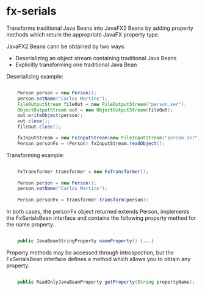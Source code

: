 fx-serials
==========

Transforms traditional Java Beans into JavaFX2 Beans by adding property methods which return the appropriate JavaFX property type.

JavaFX2 Beans cann be obtained by two ways:

- Deserializing an object stream containing traditional Java Beans
- Explicitly transforming one traditional Java Bean

Deserializing example:

```java

	Person person = new Person();
	person.setName("Carlos Martins");
	FileOutputStream fileOut = new FileOutputStream("person.ser");
	ObjectOutputStream out = new ObjectOutputStream(fileOut);
	out.writeObject(person);
	out.close();
	fileOut.close();

	fxInputStream = new FxInputStream(new FileInputStream("person.ser"););
    Person personFx = (Person) fxInputStream.readObject();
```

Transforming example:

```java

	FxTransformer transformer = new FxTransformer();
	
	Person person = new Person();
	person.setName("Carlos Martins");
	
	Person personFx = transformer.transform(person);
```

In both cases, the personFx object returned extends Person, implements the FxSerialsBean interface and contains the following property method for the name property: 

```java

	public JavaBeanStringProperty nameProperty() {...}
```

Property methods may be accessed through introspection, but the FxSerialsBean interface defines a method which allows you to obtain any property:

```java

	public ReadOnlyJavaBeanProperty getProperty(String propertyName);
```
